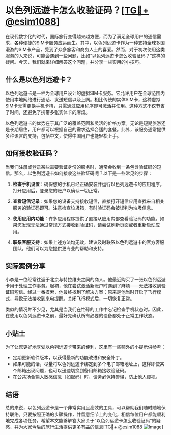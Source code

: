 # 以色列远遊卡怎么收验证码？[[TG💪+ @esim1088](https://t.me/s/esim1088)]

在现代数字化的时代，国际旅行变得越来越方便，而为了满足全球用户的通信需求，各种便捷的SIM卡服务应运而生。其中，以色列远遊卡作为一种支持全球多国漫游的SIM卡产品，受到了众多旅客和商务人士的喜爱。然而，对于初次使用这类服务的人来说，可能会遇到一些问题，比如“以色列远遊卡怎么收验证码？”这样的疑问。今天，我们就来详细解答这个问题，并分享一些实用的小技巧。

## 什么是以色列远遊卡？

以色列远遊卡是一种为全球用户设计的虚拟SIM卡服务。它允许用户在全球范围内使用本地网络进行通话、发送短信以及上网。相比传统的实体SIM卡，这种虚拟SIM卡无需更换手机卡槽，只需通过应用程序即可激活并使用。这种方式不仅节省了时间，还避免了携带多张实体卡的麻烦。

以色列远遊卡的优势在于其广泛的覆盖范围和灵活的价格方案。无论是短期旅游还是长期居住，用户都可以根据自己的需求选择合适的套餐。此外，该服务通常提供多种语言的支持，包括中文，使得中国用户也能轻松上手。

## 如何接收验证码？

当我们注册或登录某些需要验证身份的服务时，通常会收到一条包含验证码的短信。那么，以色列远遊卡如何接收这些验证码呢？以下是一些常见的步骤：

1. **检查手机设置**：确保您的手机已经正确安装并运行以色列远遊卡的应用程序。打开应用后，登录您的账户以确认一切正常。

2. **查看短信记录**：如果您的设备支持接收短信，直接打开短信应用查找来自相关服务的验证码即可。注意检查垃圾箱，有时验证码会被误判为垃圾信息。

3. **使用应用内功能**：许多应用程序提供了直接从应用内部查看验证码的功能。如果您发现无法通过常规方式接收到验证码，请尝试刷新页面或者重新启动应用。

4. **联系客服支持**：如果上述方法均无效，建议及时联系以色列远遊卡的官方客服团队。他们可以为您提供更专业的帮助和支持。

## 实际案例分享

小李是一位经常往返于北京与特拉维夫之间的商人。他最近购买了一张以色列远遊卡用于处理工作事务。起初，他在尝试激活新账户时遇到了麻烦——无法接收到验证码短信。经过一番摸索，他最终找到了解决方案：原来是他当时开启了飞行模式，导致无法接收到来电提醒。关闭飞行模式后，一切恢复正常。

类似的情况并不少见，尤其是当我们在忙碌的工作中忘记检查手机状态时。因此，在使用以色列远遊卡之前，最好先确认所有必要的设备都处于正常工作状态。

## 小贴士

为了让您更好地享受以色列远遊卡带来的便利，这里有一些额外的小提示供参考：

- 定期更新软件版本，以获得最新的功能改进和安全补丁。
- 如果可能的话，尽量将以色列远遊卡绑定到多个电子邮箱地址上，这样即使某个邮箱出现问题，也可以迅速切换到备用邮箱接收验证码。
- 在公共场合输入敏感信息（如密码）时，请务必保持警惕，防止他人窥视。

## 结语

总的来说，以色列远遊卡是一个非常实用且高效的工具，可以帮助我们随时随地保持联络。只要按照正确的步骤操作，并留意细节上的变化，相信每位用户都能顺利地完成各项任务。希望本文能够解答大家关于“以色列远遊卡怎么收验证码”的疑惑，并为大家今后的旅行生活提供更多有益的信息[[TG💪+ @esim1088](https://t.me/s/esim1088) ![Image](https://i.postimg.cc/4NQfJmqS/Snipaste-2025-05-13-00-14-12.png)]
